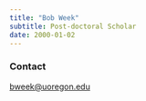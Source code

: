 ```yaml
---
title: "Bob Week"
subtitle: Post-doctoral Scholar 
date: 2000-01-02
---
```



<!--more-->
### Contact
bweek@uoregon.edu
